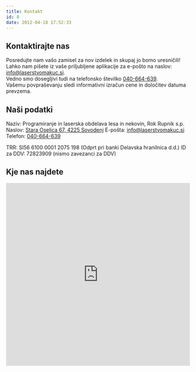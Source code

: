 ```yaml
---
title: Kontakt
id: 8
date: 2012-04-18 17:52:33
---
```


<div class="contact row first">
<div class="col-md-6">
<h2>Kontaktirajte nas</h2>

Posredujte nam vašo zamisel za nov izdelek in skupaj jo bomo uresničili!</br>Lahko nam pišete iz vaše priljubljene aplikacije za e-pošto na naslov: [info@laserstvomakuc.si](mailto:info@laserstvomakuc.si "info@laserstvomakuc.si").</br> Vedno smo dosegljivi tudi na telefonsko številko <nobr>[040-664-639](tel:+38640664639 "040-664-639")</nobr>.</br> Vašemu povpraševanju sledi informativni izračun cene in določitev datuma prevzema.
</div>

<div class="col-md-6">
<h2>Naši podatki</h2>

Naziv: Programiranje in laserska obdelava lesa in nekovin, Rok Rupnik s.p.
Naslov: [Stara Oselica 67, 4225 Sovodenj](https://goo.gl/maps/HsfgFoTtD9r "Stara Oselica 67, 4225 Sovodenj")
E-pošta: [info@laserstvomakuc.si](mailto:info@laserstvomakuc.si "info@laserstvomakuc.si")
Telefon: [040-664-639](tel:+38640664639 "040-664-639")

TRR: SI56 6100 0001 2075 198 (Odprt pri banki Delavska hranilnica d.d.)
ID za DDV: 72823909 (nismo zavezanci za DDV)
</div>
</div>

<div class="contact last">
<h2>Kje nas najdete</h2>

<iframe src="https://maps.google.com/maps?f=q&amp;source=s_q&amp;hl=en&amp;geocode=&amp;q=Stara+Oselica+67&amp;aq=&amp;sll=46.09371,14.053574&amp;sspn=0.204041,0.528374&amp;ie=UTF8&amp;hq=&amp;hnear=Stara+Oselica+67,+4225+Gorenja+vas,+Slovenia&amp;t=m&amp;ll=46.142734,14.05426&amp;spn=0.186495,0.274658&amp;z=11&amp;output=embed" frameborder="0" marginwidth="0" marginheight="0" scrolling="no" width="100%" height="500px"></iframe>
</div>